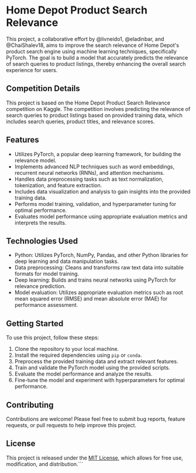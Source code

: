 # Home Depot Product Search Relevance

This project, a collaborative effort by @livneido1, @eladinbar, and @ChaiShalev18, aims to improve the search relevance of Home Depot's product search engine using machine learning techniques, specifically PyTorch. The goal is to build a model that accurately predicts the relevance of search queries to product listings, thereby enhancing the overall search experience for users.

## Competition Details

This project is based on the Home Depot Product Search Relevance competition on Kaggle. The competition involves predicting the relevance of search queries to product listings based on provided training data, which includes search queries, product titles, and relevance scores.

## Features

- Utilizes PyTorch, a popular deep learning framework, for building the relevance model.
- Implements advanced NLP techniques such as word embeddings, recurrent neural networks (RNNs), and attention mechanisms.
- Handles data preprocessing tasks such as text normalization, tokenization, and feature extraction.
- Includes data visualization and analysis to gain insights into the provided training data.
- Performs model training, validation, and hyperparameter tuning for optimal performance.
- Evaluates model performance using appropriate evaluation metrics and interprets the results.

## Technologies Used

- Python: Utilizes PyTorch, NumPy, Pandas, and other Python libraries for deep learning and data manipulation tasks.
- Data preprocessing: Cleans and transforms raw text data into suitable formats for model training.
- Deep learning: Builds and trains neural networks using PyTorch for relevance prediction.
- Model evaluation: Utilizes appropriate evaluation metrics such as root mean squared error (RMSE) and mean absolute error (MAE) for performance assessment.

## Getting Started

To use this project, follow these steps:

1. Clone the repository to your local machine.
2. Install the required dependencies using `pip` or `conda`.
3. Preprocess the provided training data and extract relevant features.
4. Train and validate the PyTorch model using the provided scripts.
5. Evaluate the model performance and analyze the results.
6. Fine-tune the model and experiment with hyperparameters for optimal performance.

## Contributing

Contributions are welcome! Please feel free to submit bug reports, feature requests, or pull requests to help improve this project.

## License

This project is released under the [MIT License](LICENSE), which allows for free use, modification, and distribution.```
